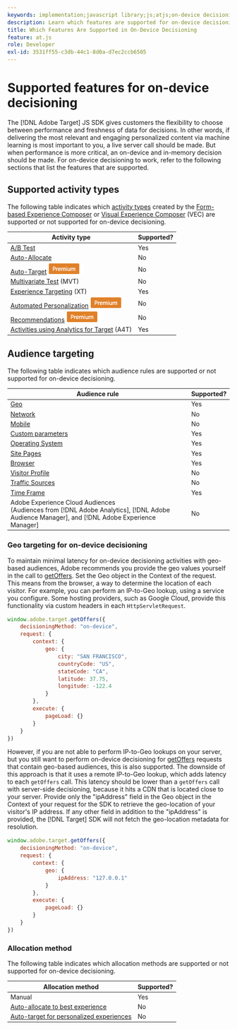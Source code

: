 ```yaml
---
keywords: implementation;javascript library;js;atjs;on-device decisioning;on device decisioning;supported features
description: Learn which features are supported for on-device decisioning.
title: Which Features Are Supported in On-Device Decisioning
feature: at.js
role: Developer
exl-id: 3531ff55-c3db-44c1-8d0a-d7ec2ccb6505
---
```

# Supported features for on-device decisioning

The [!DNL Adobe Target] JS SDK gives customers the flexibility to choose between performance and freshness of data for decisions. In other words, if delivering the most relevant and engaging personalized content via machine learning is most important to you, a live server call should be made. But when performance is more critical, an on-device and in-memory decision should be made. For on-device decisioning to work, refer to the following sections that list the features that are supported.

## Supported activity types

The following table indicates which [activity types](/help/main/c-activities/target-activities-guide.md) created by the [Form-based Experience Composer](/help/main/c-experiences/form-experience-composer.md) or [Visual Experience Composer](/help/main/c-experiences/c-visual-experience-composer/visual-experience-composer.md) (VEC) are supported or not supported for on-device decisioning.

|Activity type|Supported?|
| --- | --- |
|[A/B Test](/help/main/c-activities/t-test-ab/test-ab.md)|Yes|
|[Auto-Allocate](/help/main/c-activities/automated-traffic-allocation/automated-traffic-allocation.md)|No|
|[Auto-Target](/help/main/c-activities/auto-target/auto-target-to-optimize.md) ![Premium](/help/main/assets/premium.png)|No|
|[Multivariate Test](/help/main/c-activities/c-multivariate-testing/multivariate-testing.md) (MVT)|No|
|[Experience Targeting](/help/main/c-activities/t-experience-target/experience-target.md) (XT)|Yes|
|[Automated Personalization](/help/main/c-activities/t-automated-personalization/automated-personalization.md) ![Premium](/help/main/assets/premium.png)|No|
|[Recommendations](/help/main/c-recommendations/recommendations.md) ![Premium](/help/main/assets/premium.png)|No|
|[Activities using Analytics for Target](/help/main/c-integrating-target-with-mac/a4t/a4t.md) (A4T)|Yes|

## Audience targeting

The following table indicates which audience rules are supported or not supported for on-device decisioning. 

|Audience rule|Supported?|
| --- | --- |
|[Geo](/help/main/c-target/c-audiences/c-target-rules/geo.md)|Yes|
|[Network](/help/main/c-target/c-audiences/c-target-rules/network.md)|No|
|[Mobile](/help/main/c-target/c-audiences/c-target-rules/mobile.md)|No|
|[Custom parameters](/help/main/c-target/c-audiences/c-target-rules/custom-parameters.md)|Yes|
|[Operating System](/help/main/c-target/c-audiences/c-target-rules/operating-system.md)|Yes|
|[Site Pages](/help/main/c-target/c-audiences/c-target-rules/site-pages.md)|Yes|
|[Browser](/help/main/c-target/c-audiences/c-target-rules/browser.md)|Yes|
|[Visitor Profile](/help/main/c-target/c-audiences/c-target-rules/visitor-profile.md)|No|
|[Traffic Sources](/help/main/c-target/c-audiences/c-target-rules/traffic-sources.md)|No|
|[Time Frame](/help/main/c-target/c-audiences/c-target-rules/time-frame.md)|Yes|
|Adobe Experience Cloud Audiences<br>(Audiences from [!DNL Adobe Analytics], [!DNL Adobe Audience Manager], and [!DNL Adobe Experience Manager]|No|

### Geo targeting for on-device decisioning

To maintain minimal latency for on-device decisioning activities with geo-based audiences, Adobe recommends you provide the geo values yourself in the call to [getOffers](https://developer.adobe.com/target/implement/client-side/atjs/atjs-functions/adobe-target-getoffers-atjs-2/). Set the Geo object in the Context of the request. This means from the browser, a way to determine the location of each visitor. For example, you can perform an IP-to-Geo lookup, using a service you configure. Some hosting providers, such as Google Cloud, provide this functionality via custom headers in each `HttpServletRequest`.

```javascript
window.adobe.target.getOffers({ 
	decisioningMethod: "on-device", 
	request: { 
		context: { 
			geo: { 
				city: "SAN FRANCISCO", 
				countryCode: "US", 
				stateCode: "CA", 
				latitude: 37.75, 
				longitude: -122.4 
			} 
		}, 
		execute: { 
			pageLoad: {} 
		} 
	} 
})
```

However, if you are not able to perform IP-to-Geo lookups on your server, but you still want to perform on-device decisioning for [getOffers](https://developer.adobe.com/target/implement/client-side/atjs/atjs-functions/adobe-target-getoffers-atjs-2/) requests that contain geo-based audiences, this is also supported. The downside of this approach is that it uses a remote IP-to-Geo lookup, which adds latency to each `getOffers` call. This latency should be lower than a `getOffers` call with server-side decisioning, because it hits a CDN that is located close to your server. Provide only the "ipAddress" field in the Geo object in the Context of your request for the SDK to retrieve the geo-location of your visitor's IP address. If any other field in addition to the "ipAddress" is provided, the [!DNL Target] SDK will not fetch the geo-location metadata for resolution.

```javascript
window.adobe.target.getOffers({ 
	decisioningMethod: "on-device", 
	request: { 
		context: { 
			geo: { 
				ipAddress: "127.0.0.1" 
			} 
		}, 
		execute: { 
			pageLoad: {} 
		} 
	} 
})
```

### Allocation method

The following table indicates which allocation methods are supported or not supported for on-device decisioning.

|Allocation method|Supported?|
| --- | --- |
|Manual|Yes|
|[Auto-allocate to best experience](/help/main/c-activities/automated-traffic-allocation/automated-traffic-allocation.md)|No|
|[Auto-target for personalized experiences](/help/main/c-activities/auto-target/auto-target-to-optimize.md)|No|
